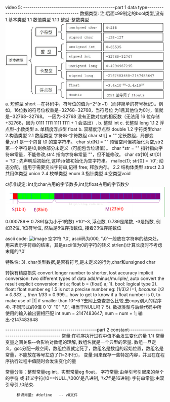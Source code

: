 video 5:
---------------------------------------------part 1 data type--------------------------------------------
数据类型:
  注:后面c99制定的bool类型,没有
1.基本类型
  1.1 数值类型
    1.1.1 整型-整数类型
    ![image](https://github.com/jimyshow/image_host_lihuiqin/blob/main/image_host/v5_%E5%9F%BA%E6%9C%AC%E6%95%B0%E6%8D%AE%E7%B1%BB%E5%9E%8B_%E5%80%BC%E8%8C%83%E5%9B%B4.png)
        a. 短整型 short
          --在补码中，符号位的值为−2^(n−1)（而非简单的符号标记）。例如，16位数的符号位权重是−32768−32768，当符号位
            为1且其他位为0时，值就是−32768−32768。
          --因为-32768 没有正数对应的相反数（无法用 16 位存储 +32768，因为 0111 1111 1111 1111 + 1 会溢出）.
        b. 整型 int
        c. 长整型 long
    1.1.2 浮点型-小数类型
        a. 单精度浮点型 float
        b. 双精度浮点型 double
  1.2 字符类型char
2.构造类型
    2.1 数组类型
          字符串-字符数组
          char str[] = ""	            定长数组，局部变量,str1 是一个包含 \0 的空字符串。
          char str[N] = ""	       预留空间但初始化为空,str2第一个字符是\0,剩余部分未定义（可能包含垃圾值）。
          char *str = ""	            指针指向字符串常量，不能修改,str4 指向字符串常量 ""，但不能修改。
          char str[10];str[0] = '\0';	先声明后初始化,这样str被初始化为空字符串。
          malloc(1); str[0] = '\0';	  动态分配，适用于需要变长字符串,记得 free; 释放内存。
    2.2 结构体类型 struct
    2.3 共用体类型 union
    2.4 枚举类型 enum
3.指针类型
4.空类型void

c标准规定: int比char占用的字节数多,int比float占用的字节数少
![image](https://github.com/jimyokl/lihuiqin/blob/main/media/float%E6%B5%AE%E7%82%B9%E6%95%B0%E5%86%85%E5%AD%98%E5%AD%98%E6%94%BE.png)
0.000789-> 0.789(存为小于1的数) *10^-3, 浮点数, 0.789是尾数, -3是指数, 例如32位, 1位符号位, 然后是8位存指数位, 接着23位存尾数位

ascii code:
![image](https://github.com/jimyshow/image_host_lihuiqin/blob/main/image_host/v5_2_ASCII%E8%A1%A8.jpg)
空字符 '\0', ascii码为000,
'\0'一般放在字符串的结束处，用来表示字符串的结束，其是ascii值为0的字符的转义
strlen()计算长度时不考虑末尾的'\0'

特殊性:
 3). char类型数据,是否有符号,是未定义的行为,char和unsigned char

 转换有精度损失
    convert longer number to shorter, lost accuracy
    implicit conversion: two different types of data add/minus/muliple/, auto convert the result 
    explicit conversion: int a; float b = (float) a;
 1). bool:
    logical type
 2). float:
    float number eg 1.5 is not a precise number
    eg: (1/3)*3 !=1, because 1/3 = 0.333..., then 1/3*3 = 0.999...
    how to get to know if a float number is 0, to make use of |f| if smaller than 10^-6
    ?去网上查查怎么比较,去copy别人的程序
 4). 不同形式的0值
   0
   '0'
   "0"
   '\0', 相当于NULL吗？
 5). 数据类型与后续代码中所使用的输入输出要相匹配
  int num = 2147483647; num = num + 1; 输出-2147483648

---------------------------------------------part 2 constant--------------------------------------------
常量:在程序执行过程中值不会发生变化的量
1.1) 常量变量之间关系--会影响对数组的理解, 数组名就是一个典型的常量.
      数组一旦定义，gcc分配一段空间，数组位置就定死了，数组名是数组的起始位置，数组名是常量，不能放在等号左边了(1=2不行)，
变量:用来保存一些特定内容，并且在在程序执行过程中值随时会发生变化的量

常量分类：整型常量eg int，实型常量eg float，
         字符常量:由单引号引起来的单个的字符 或 转义字符(\0==NULL,'\000'是八进制, '\x7f'是16进制)
         字符串常量:由双引号引,\0结束. 

         标识常量: #define   -- v8文件